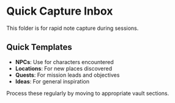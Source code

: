 # Quick Capture Inbox

This folder is for rapid note capture during sessions.

## Quick Templates
- **NPCs**: Use for characters encountered
- **Locations**: For new places discovered  
- **Quests**: For mission leads and objectives
- **Ideas**: For general inspiration

Process these regularly by moving to appropriate vault sections.
